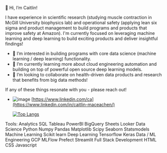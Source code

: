 👋 Hi, I’m Caitlin!

I have experience in scientific research (studying muscle contraction in McGill University biophysics lab) and operational safety (applying lean six sigma and product management to build programs and products that improve safety at Amazon).
I'm currently focused on leveraging machine learning and deep learning to build exciting products and deliver insightful findings!

- 👀 I’m interested in building programs with core data science (machine learning / deep learning) functionality.
- 🌱 I’m currently learning more about cloud engineering automation and building on top of powerful open source deep learning models.
- 💞️ I’m looking to collaborate on health-driven data products and research that benefits from big data methods!

If any of these things resonate with you - please reach out! 
- ![image](https://github.com/caitlinmac/caitlinmac/assets/160067462/0de416a8-267e-460b-8c04-013bc0e20d12)
 [https://www.linkedin.com/ca](https://www.linkedin.com/in/caitlin-maceachen/)


  [![Top Langs](https://github-readme-stats.vercel.app/api/top-langs/?username=caitlinmac)](https://github.com/caitlinmac/github-readme-stats)

Tools:
Analytics
SQL Tableau PowerBI BigQuery Sheets Looker
Data Science
Python Numpy Pandas Matplotlib Scipy Seaborn Statsmodels
Machine Learning
Scikit learn
Deep Learning
Tensorflow Keras
Data / ML Engineering
GCP MLFlow Prefect Streamlit
Full Stack Development
HTML CSS Javascript
<!---
caitlinmac/caitlinmac is a ✨ special ✨ repository because its `README.md` (this file) appears on your GitHub profile.
You can click the Preview link to take a look at your changes.
--->
